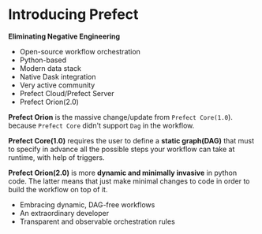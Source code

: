 # Introducing Prefect

**Eliminating Negative Engineering**

- Open-source workflow orchestration
- Python-based
- Modern data stack
- Native Dask integration
- Very active community
- Prefect Cloud/Prefect Server
- Prefect Orion(2.0) 

**Prefect Orion** is the massive change/update from `Prefect Core(1.0`). because `Prefect Core` didn't support `Dag` in the workflow.

**Prefect Core(1.0)** requires the user to define a **static graph(DAG)** that must to specify in advance all the possible steps your workflow can take at runtime, with help of triggers.

**Prefect Orion(2.0)** is more **dynamic and minimally invasive** in python code. The latter means that just make minimal changes to code in order to build the workflow on top of it. 

- Embracing dynamic, DAG-free workflows
- An extraordinary developer
- Transparent and observable orchestration rules


